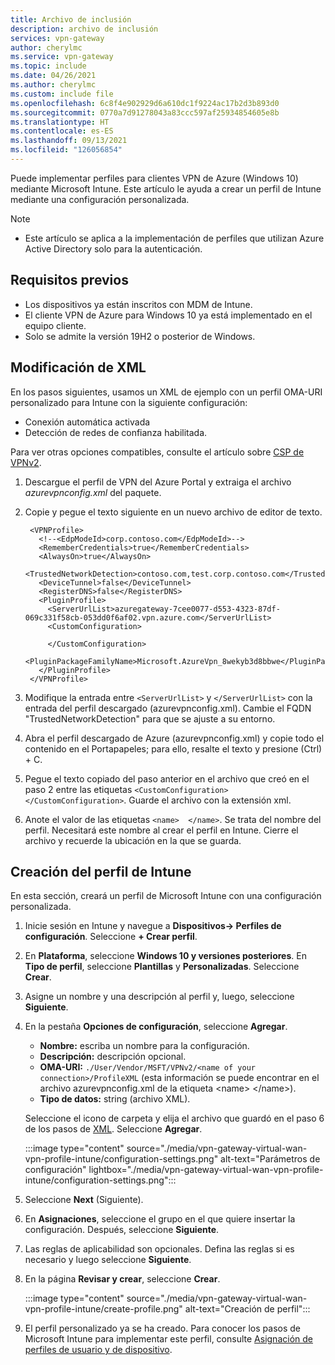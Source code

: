 ```yaml
---
title: Archivo de inclusión
description: archivo de inclusión
services: vpn-gateway
author: cherylmc
ms.service: vpn-gateway
ms.topic: include
ms.date: 04/26/2021
ms.author: cherylmc
ms.custom: include file
ms.openlocfilehash: 6c8f4e902929d6a610dc1f9224ac17b2d3b893d0
ms.sourcegitcommit: 0770a7d91278043a83ccc597af25934854605e8b
ms.translationtype: HT
ms.contentlocale: es-ES
ms.lasthandoff: 09/13/2021
ms.locfileid: "126056854"
---
```

Puede implementar perfiles para clientes VPN de Azure (Windows 10) mediante Microsoft Intune. Este artículo le ayuda a crear un perfil de Intune mediante una configuración personalizada.

> [!NOTE]
>* Este artículo se aplica a la implementación de perfiles que utilizan Azure Active Directory solo para la autenticación.


## <a name="prerequisites"></a>Requisitos previos

* Los dispositivos ya están inscritos con MDM de Intune.
* El cliente VPN de Azure para Windows 10 ya está implementado en el equipo cliente.
* Solo se admite la versión 19H2 o posterior de Windows.

## <a name="modify-xml"></a><a name="xml"></a>Modificación de XML

En los pasos siguientes, usamos un XML de ejemplo con un perfil OMA-URI personalizado para Intune con la siguiente configuración:

* Conexión automática activada
* Detección de redes de confianza habilitada.

Para ver otras opciones compatibles, consulte el artículo sobre [CSP de VPNv2](/windows/client-management/mdm/vpnv2-csp).

1. Descargue el perfil de VPN del Azure Portal y extraiga el archivo *azurevpnconfig.xml* del paquete.
1. Copie y pegue el texto siguiente en un nuevo archivo de editor de texto.

   ```xml-interactive
    <VPNProfile>
      <!--<EdpModeId>corp.contoso.com</EdpModeId>-->
      <RememberCredentials>true</RememberCredentials>
      <AlwaysOn>true</AlwaysOn>
      <TrustedNetworkDetection>contoso.com,test.corp.contoso.com</TrustedNetworkDetection>
      <DeviceTunnel>false</DeviceTunnel>
      <RegisterDNS>false</RegisterDNS>
      <PluginProfile>
        <ServerUrlList>azuregateway-7cee0077-d553-4323-87df-069c331f58cb-053dd0f6af02.vpn.azure.com</ServerUrlList> 
        <CustomConfiguration>

        </CustomConfiguration>
        <PluginPackageFamilyName>Microsoft.AzureVpn_8wekyb3d8bbwe</PluginPackageFamilyName>
      </PluginProfile>
    </VPNProfile>
   ```
1. Modifique la entrada entre ```<ServerUrlList>``` y ```</ServerUrlList>``` con la entrada del perfil descargado (azurevpnconfig.xml). Cambie el FQDN "TrustedNetworkDetection" para que se ajuste a su entorno.
1. Abra el perfil descargado de Azure (azurevpnconfig.xml) y copie todo el contenido en el Portapapeles; para ello, resalte el texto y presione (Ctrl) + C. 
1. Pegue el texto copiado del paso anterior en el archivo que creó en el paso 2 entre las etiquetas ```<CustomConfiguration>  </CustomConfiguration>```. Guarde el archivo con la extensión xml.
1. Anote el valor de las etiquetas ```<name>  </name>```. Se trata del nombre del perfil. Necesitará este nombre al crear el perfil en Intune. Cierre el archivo y recuerde la ubicación en la que se guarda.

## <a name="create-intune-profile"></a>Creación del perfil de Intune

En esta sección, creará un perfil de Microsoft Intune con una configuración personalizada.

1. Inicie sesión en Intune y navegue a **Dispositivos-> Perfiles de configuración**. Seleccione **+ Crear perfil**.
1. En **Plataforma**, seleccione **Windows 10 y versiones posteriores**. En **Tipo de perfil**, seleccione **Plantillas** y **Personalizadas**. Seleccione **Crear**.
1. Asigne un nombre y una descripción al perfil y, luego, seleccione **Siguiente**.
1. En la pestaña **Opciones de configuración**, seleccione **Agregar**.

    * **Nombre:** escriba un nombre para la configuración.
    * **Descripción:** descripción opcional.
    * **OMA-URI:** ```./User/Vendor/MSFT/VPNv2/<name of your connection>/ProfileXML``` (esta información se puede encontrar en el archivo azurevpnconfig.xml de la etiqueta \<name\> \</name\>).
    * **Tipo de datos:** string (archivo XML).

   Seleccione el icono de carpeta y elija el archivo que guardó en el paso 6 de los pasos de [XML](#xml). Seleccione **Agregar**.

   :::image type="content" source="./media/vpn-gateway-virtual-wan-vpn-profile-intune/configuration-settings.png" alt-text="Parámetros de configuración" lightbox="./media/vpn-gateway-virtual-wan-vpn-profile-intune/configuration-settings.png":::
1. Seleccione **Next** (Siguiente).
1. En **Asignaciones**, seleccione el grupo en el que quiere insertar la configuración. Después, seleccione **Siguiente**.
1. Las reglas de aplicabilidad son opcionales. Defina las reglas si es necesario y luego seleccione **Siguiente**.
1. En la página **Revisar y crear**, seleccione **Crear**.

    :::image type="content" source="./media/vpn-gateway-virtual-wan-vpn-profile-intune/create-profile.png" alt-text="Creación de perfil":::
1. El perfil personalizado ya se ha creado. Para conocer los pasos de Microsoft Intune para implementar este perfil, consulte [Asignación de perfiles de usuario y de dispositivo](/mem/intune/configuration/device-profile-assign).